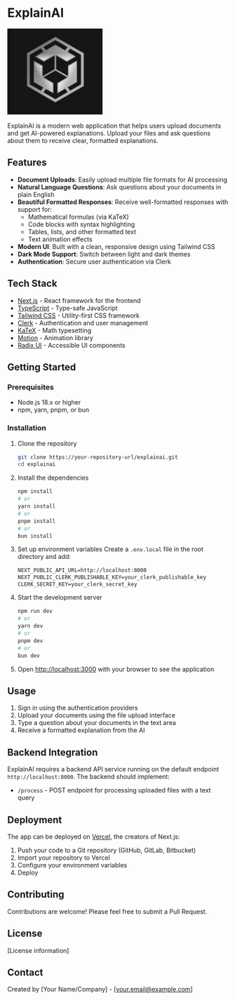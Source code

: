# ExplainAI

![ExplainAI Logo](/public/explain_ai_logo.png)

ExplainAI is a modern web application that helps users upload documents and get AI-powered explanations. Upload your files and ask questions about them to receive clear, formatted explanations.

## Features

- **Document Uploads**: Easily upload multiple file formats for AI processing
- **Natural Language Questions**: Ask questions about your documents in plain English
- **Beautiful Formatted Responses**: Receive well-formatted responses with support for:
  - Mathematical formulas (via KaTeX)
  - Code blocks with syntax highlighting
  - Tables, lists, and other formatted text
  - Text animation effects
- **Modern UI**: Built with a clean, responsive design using Tailwind CSS
- **Dark Mode Support**: Switch between light and dark themes
- **Authentication**: Secure user authentication via Clerk

## Tech Stack

- [Next.js](https://nextjs.org/) - React framework for the frontend
- [TypeScript](https://www.typescriptlang.org/) - Type-safe JavaScript
- [Tailwind CSS](https://tailwindcss.com/) - Utility-first CSS framework
- [Clerk](https://clerk.com/) - Authentication and user management
- [KaTeX](https://katex.org/) - Math typesetting
- [Motion](https://motion.dev/) - Animation library
- [Radix UI](https://www.radix-ui.com/) - Accessible UI components

## Getting Started

### Prerequisites

- Node.js 18.x or higher
- npm, yarn, pnpm, or bun

### Installation

1. Clone the repository

   ```bash
   git clone https://your-repository-url/explainai.git
   cd explainai
   ```

2. Install the dependencies

   ```bash
   npm install
   # or
   yarn install
   # or
   pnpm install
   # or
   bun install
   ```

3. Set up environment variables
   Create a `.env.local` file in the root directory and add:

   ```
   NEXT_PUBLIC_API_URL=http://localhost:8000
   NEXT_PUBLIC_CLERK_PUBLISHABLE_KEY=your_clerk_publishable_key
   CLERK_SECRET_KEY=your_clerk_secret_key
   ```

4. Start the development server

   ```bash
   npm run dev
   # or
   yarn dev
   # or
   pnpm dev
   # or
   bun dev
   ```

5. Open [http://localhost:3000](http://localhost:3000) with your browser to see the application

## Usage

1. Sign in using the authentication providers
2. Upload your documents using the file upload interface
3. Type a question about your documents in the text area
4. Receive a formatted explanation from the AI

## Backend Integration

ExplainAI requires a backend API service running on the default endpoint `http://localhost:8000`. The backend should implement:

- `/process` - POST endpoint for processing uploaded files with a text query

## Deployment

The app can be deployed on [Vercel](https://vercel.com/), the creators of Next.js:

1. Push your code to a Git repository (GitHub, GitLab, Bitbucket)
2. Import your repository to Vercel
3. Configure your environment variables
4. Deploy

## Contributing

Contributions are welcome! Please feel free to submit a Pull Request.

## License

[License information]

## Contact

Created by [Your Name/Company] - [your.email@example.com]

